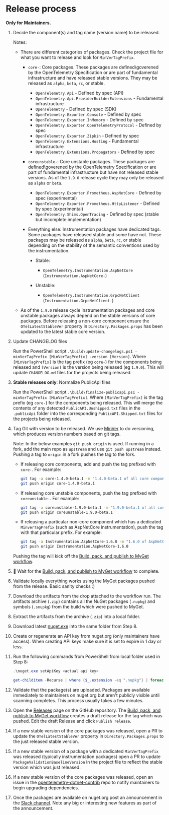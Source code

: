 # Release process

**Only for Maintainers.**

 1. Decide the component(s) and tag name (version name) to be released.

    Notes:

       * There are different categories of packages. Check the project file for
         what you want to release and look for `MinVerTagPrefix`.

         * `core-`: Core packages. These packages are defined\goverened by the
           OpenTelemetry Specification or are part of fundamental infrastructure
           and have released stable versions. They may be released as `alpha`,
           `beta`, `rc`, or stable.

           * `OpenTelemetry.Api` - Defined by spec (API)
           * `OpenTelemetry.Api.ProviderBuilderExtensions` - Fundamental
             infrastructure
           * `OpenTelemetry` - Defined by spec (SDK)
           * `OpenTelemetry.Exporter.Console` - Defined by spec
           * `OpenTelemetry.Exporter.InMemory` - Defined by spec
           * `OpenTelemetry.Exporter.OpenTelemetryProtocol` - Defined by spec
           * `OpenTelemetry.Exporter.Zipkin` - Defined by spec
           * `OpenTelemetry.Extensions.Hosting` - Fundamental infrastructure
           * `OpenTelemetry.Extensions.Propagators` - Defined by spec

         * `coreunstable-`: Core unstable packages. These packages are
           defined\goverened by the OpenTelemetry Specification or are part of
           fundamental infrastructure but have not released stable versions. As
           of the `1.9.0` release cycle they may only be released as `alpha` or
           `beta`.

           * `OpenTelemetry.Exporter.Prometheus.AspNetCore` - Defined by spec
             (experimental)
           * `OpenTelemetry.Exporter.Prometheus.HttpListener` - Defined by spec
             (experimental)
           * `OpenTelemetry.Shims.OpenTracing` - Defined by spec (stable but
             incomplete implementation)

         * Everything else: Instrumentation packages have dedicated tags. Some
           packages have released stable and some have not. These packages may
           be released as `alpha`, `beta`, `rc`, or stable depending on the
           stability of the semantic conventions used by the instrumentation.

           * Stable:
             * `OpenTelemetry.Instrumentation.AspNetCore` (`Instrumentation.AspNetCore-`)

           * Unstable:
             * `OpenTelemetry.Instrumentation.GrpcNetClient` (`Instrumentation.GrpcNetClient-`)

       * As of the `1.9.0` release cycle instrumentation packages and core
         unstable packages always depend on the stable versions of core
         packages. Before releasing a non-core component ensure the
         `OTelLatestStableVer` property in `Directory.Packages.props` has been
         updated to the latest stable core version.

 2. Update CHANGELOG files

    Run the PowerShell script `.\build\update-changelogs.ps1 -minVerTagPrefix
    [MinVerTagPrefix] -version [Version]`. Where `[MinVerTagPrefix]` is the tag
    prefix (eg `core-`) for the components being released and `[Version]` is the
    version being released (eg `1.9.0`). This will update `CHANGELOG.md` files
    for the projects being released.

 3. **Stable releases only**: Normalize PublicApi files

    Run the PowerShell script `.\build\finalize-publicapi.ps1 -minVerTagPrefix
    [MinVerTagPrefix]`. Where `[MinVerTagPrefix]` is the tag prefix (eg `core-`)
    for the components being released. This will merge the contents of any
    detected `PublicAPI.Unshipped.txt` files in the `.publicApi` folder into the
    corresponding `PublicAPI.Shipped.txt` files for the projects being released.

 4. Tag Git with version to be released. We use
    [MinVer](https://github.com/adamralph/minver) to do versioning, which
    produces version numbers based on git tags.

    Note: In the below examples `git push origin` is used. If running in a fork,
    add the main repo as `upstream` and use `git push upstream` instead. Pushing
    a tag to `origin` in a fork pushes the tag to the fork.

    * If releasing core components, add and push the tag prefixed with `core-`.
    For example:

       ```sh
       git tag -a core-1.4.0-beta.1 -m "1.4.0-beta.1 of all core components"
       git push origin core-1.4.0-beta.1
       ```

    * If releasing core unstable components, push the tag prefixed with
    `coreunstable-`. For example:

       ```sh
       git tag -a coreunstable-1.9.0-beta.1 -m "1.9.0-beta.1 of all core unstable components"
       git push origin coreunstable-1.9.0-beta.1
       ```

    * If releasing a particular non-core component which has a dedicated
    `MinverTagPrefix` (such as AspNetCore instrumentation), push the tag with
    that particular prefix. For example:

       ```sh
       git tag -a Instrumentation.AspNetCore-1.6.0 -m "1.6.0 of AspNetCore instrumentation library"
       git push origin Instrumentation.AspNetCore-1.6.0
       ```

    Pushing the tag will kick off the [Build, pack, and publish to MyGet
    workflow](https://github.com/open-telemetry/opentelemetry-dotnet/actions/workflows/publish-packages-1.0.yml).

 5. :stop_sign: Wait for the [Build, pack, and publish to MyGet
    workflow](https://github.com/open-telemetry/opentelemetry-dotnet/actions/workflows/publish-packages-1.0.yml)
    to complete.

 6. Validate locally everything works using the MyGet packages pushed from the
    release. Basic sanity checks :)

 7. Download the artifacts from the drop attached to the workflow run. The
    artifacts archive (`.zip`) contains all the NuGet packages (`.nupkg`) and
    symbols (`.snupkg`) from the build which were pushed to MyGet.

 8. Extract the artifacts from the archive (`.zip`) into a local folder.

 9. Download latest [nuget.exe](https://www.nuget.org/downloads) into the same
    folder from Step 8.

10. Create or regenerate an API key from nuget.org (only maintainers have
    access). When creating API keys make sure it is set to expire in 1 day or
    less.

11. Run the following commands from PowerShell from local folder used in Step 8:

    ```powershell
    .\nuget.exe setApiKey <actual api key>

    get-childitem -Recurse | where {$_.extension -eq ".nupkg"} | foreach ($_) {.\nuget.exe push $_.fullname -Source https://api.nuget.org/v3/index.json}
    ```

12. Validate that the package(s) are uploaded. Packages are available
    immediately to maintainers on nuget.org but aren't publicly visible until
    scanning completes. This process usually takes a few minutes.

13. Open the
    [Releases](https://github.com/open-telemetry/opentelemetry-dotnet/releases)
    page on the GitHub repository. The [Build, pack, and publish to MyGet
    workflow](https://github.com/open-telemetry/opentelemetry-dotnet/actions/workflows/publish-packages-1.0.yml)
    creates a draft release for the tag which was pushed. Edit the draft Release
    and click `Publish release`.

14. If a new stable version of the core packages was released, open a PR to
    update the `OTelLatestStableVer` property in `Directory.Packages.props` to
    the just released stable version.

15. If a new stable version of a package with a dedicated `MinVerTagPrefix` was
    released (typically instrumentation packages) open a PR to update
    `PackageValidationBaselineVersion` in the project file to reflect the stable
    version which was just released.

16. If a new stable version of the core packages was released, open an issue in
    the
    [opentelemetry-dotnet-contrib](https://github.com/open-telemetry/opentelemetry-dotnet-contrib)
    repo to notify maintainers to begin upgrading dependencies.

17. Once the packages are available on nuget.org post an announcement in the
    [Slack channel](https://cloud-native.slack.com/archives/C01N3BC2W7Q). Note
    any big or interesting new features as part of the announcement.
